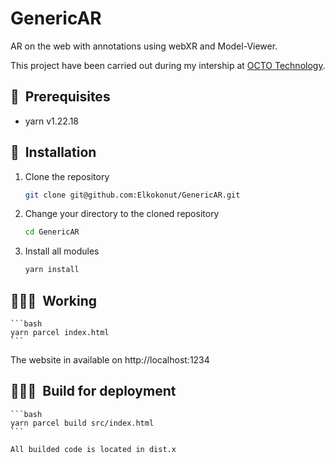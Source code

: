 # GenericAR
AR on the web with annotations using webXR and Model-Viewer.

This project have been carried out during my intership at [OCTO Technology](https://www.octo.com/).

## 🔑&nbsp; Prerequisites

- yarn v1.22.18

## 🚀&nbsp; Installation

1. Clone the repository

    ```bash
    git clone git@github.com:Elkokonut/GenericAR.git
    ```

2. Change your directory to the cloned repository

    ```bash
    cd GenericAR
    ```

3. Install all modules

    ```bash
    yarn install
    ```

## 🧑🏻‍💻&nbsp; Working

    ```bash
    yarn parcel index.html
    ```
The website in available on http://localhost:1234

## 🧑🏻‍💻&nbsp; Build for deployment

    ```bash
    yarn parcel build src/index.html
    ```

    All builded code is located in dist.x